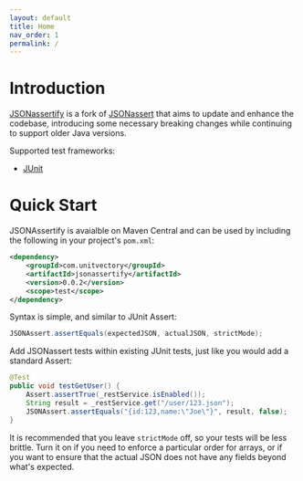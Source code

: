 ```yaml
---
layout: default
title: Home
nav_order: 1
permalink: /
---
```


# Introduction

[JSONassertify](https://github.com/UnitVectorY-Labs/JSONassertify) is a fork of [JSONassert](https://github.com/skyscreamer/JSONassert) that aims to update and enhance the codebase, introducing some necessary breaking changes while continuing to support older Java versions.

Supported test frameworks:
- [JUnit](http://junit.org)

# Quick Start

JSONAssertify is avaialble on Maven Central and can be used by including the following in your project's `pom.xml`:

```xml
<dependency>
    <groupId>com.unitvectory</groupId>
    <artifactId>jsonassertify</artifactId>
    <version>0.0.2</version>
    <scope>test</scope>
</dependency>
```

Syntax is simple, and similar to JUnit Assert:

```java
JSONAssert.assertEquals(expectedJSON, actualJSON, strictMode);
```

Add JSONassert tests within existing JUnit tests, just like you would add a standard Assert:

```java
@Test
public void testGetUser() {
    Assert.assertTrue(_restService.isEnabled());
    String result = _restService.get("/user/123.json");
    JSONAssert.assertEquals("{id:123,name:\"Joe\"}", result, false);
}
```

It is recommended that you leave `strictMode` off, so your tests will be less brittle. Turn it on if you need to enforce a particular order for arrays, or if you want to ensure that the actual JSON does not have any fields beyond what's expected.
